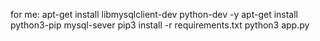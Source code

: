 for me:
apt-get install libmysqlclient-dev python-dev -y
apt-get install python3-pip mysql-sever
pip3 install -r requirements.txt
python3 app.py